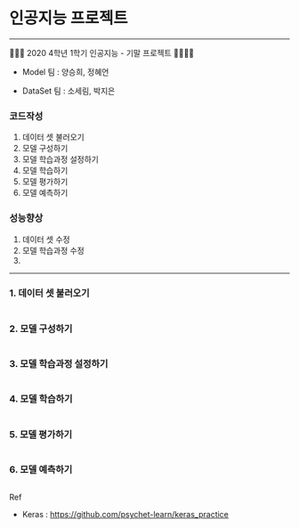 # 인공지능 프로젝트

----

👩‍💻🧐 2020 4학년 1학기 인공지능 - 기말 프로젝트 🙋‍♀️👩‍💻

* Model 팀 : 양승희, 정혜언

* DataSet 팀 : 소세림, 박지은



### 코드작성

1. 데이터 셋 불러오기
2. 모델 구성하기
3. 모델 학습과정 설정하기
4. 모델 학습하기
5. 모델 평가하기
6. 모델 예측하기



### 성능향상

1. 데이터 셋 수정
2. 모델 학습과정 수정
3. 



--------

### 1. 데이터 셋 불러오기

```python

```

### 2. 모델 구성하기

```python

```

### 3. 모델 학습과정 설정하기

```python

```

### 4. 모델 학습하기

```python

```

### 5. 모델 평가하기

```python

```

### 6. 모델 예측하기

```python

```





Ref

* Keras : https://github.com/psychet-learn/keras_practice